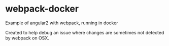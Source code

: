 # webpack-docker
Example of angular2 with webpack, running in docker

Created to help debug an issue where changes are sometimes not detected by webpack on OSX.

